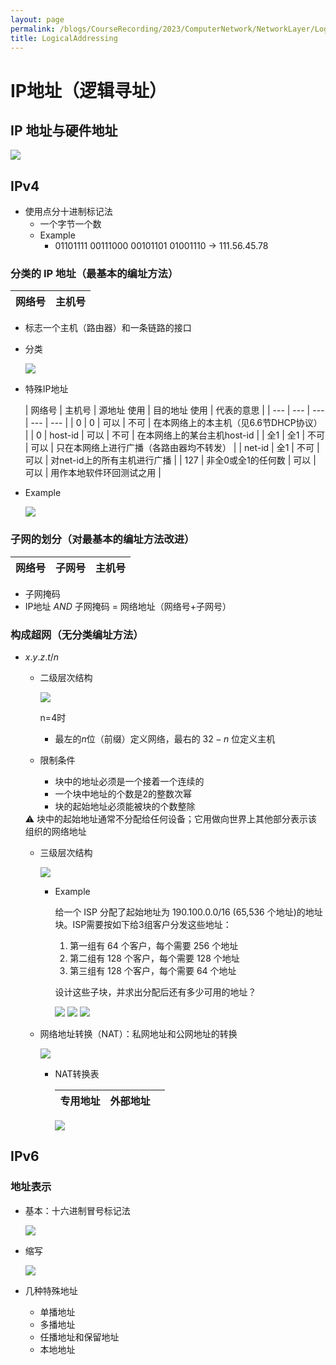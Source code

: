 ```yaml
---
layout: page
permalink: /blogs/CourseRecording/2023/ComputerNetwork/NetworkLayer/LogicalAddressing/index.html
title: LogicalAddressing
---
```


# IP地址（逻辑寻址）

## **IP 地址与硬件地址**

<img src="https://CRYoushiwo.github.io/images/blogs/CoursesRecording/ComputerNetwork/NetworkLayer/Chapter19/Untitled.png" class="blog-image" >

## IPv4

- 使用点分十进制标记法
    - 一个字节一个数
    - Example
        - 01101111 00111000 00101101 01001110 $\rightarrow$ 111.56.45.78

### 分类的 IP 地址（最基本的编址方法）

| 网络号 | 主机号 |
| --- | --- |
- 标志一个主机（路由器）和一条链路的接口
- 分类
    
    <img src="https://CRYoushiwo.github.io/images/blogs/CoursesRecording/ComputerNetwork/NetworkLayer/Chapter19/Untitled%201.png" class="blog-image" >
    
- 特殊IP地址
    
    
    | 网络号 | 主机号 | 源地址
    使用 | 目的地址
    使用 | 代表的意思 |
    | --- | --- | --- | --- | --- |
    | 0 | 0 | 可以 | 不可 | 在本网络上的本主机（见6.6节DHCP协议） |
    | 0 | host-id | 可以 | 不可 | 在本网络上的某台主机host-id |
    | 全1 | 全1 | 不可 | 可以 | 只在本网络上进行广播（各路由器均不转发） |
    | net-id | 全1 | 不可 | 可以 | 对net-id上的所有主机进行广播 |
    | 127 | 非全0或全1的任何数 | 可以 | 可以 | 用作本地软件环回测试之用 |
- Example
    
    <img src="https://CRYoushiwo.github.io/images/blogs/CoursesRecording/ComputerNetwork/NetworkLayer/Chapter19/Untitled%202.png" class="blog-image" >
    

### 子网的划分（对最基本的编址方法改进）

| 网络号 | 子网号 | 主机号 |
| --- | --- | --- |
- 子网掩码
- IP地址 $AND$ 子网掩码 = 网络地址（网络号+子网号）

### 构成超网（无分类编址方法）

- $x.y.z.t/n$
    - 二级层次结构
        
        <img src="https://CRYoushiwo.github.io/images/blogs/CoursesRecording/ComputerNetwork/NetworkLayer/Chapter19/Untitled%203.png" class="blog-image" >
        
        n=4时
        
        - 最左的$n$位（前缀）定义网络，最右的 $32-n$ 位定义主机
    - 限制条件
        - 块中的地址必须是一个接着一个连续的
        - 一个块中地址的个数是2的整数次幂
        - 块的起始地址必须能被块的个数整除
    
    <aside>
    ⚠️ 块中的起始地址通常不分配给任何设备；它用做向世界上其他部分表示该组织的网络地址
    
    </aside>
    
    - 三级层次结构
        
        <img src="https://CRYoushiwo.github.io/images/blogs/CoursesRecording/ComputerNetwork/NetworkLayer/Chapter19/Untitled%204.png" class="blog-image" >
        
        - Example
            
            给一个 ISP 分配了起始地址为 190.100.0.0/16 (65,536 个地址)的地址块。ISP需要按如下给3组客户分发这些地址：
            
            1. 第一组有 64 个客户，每个需要 256 个地址
            2. 第二组有 128 个客户，每个需要 128 个地址
            3. 第三组有 128 个客户，每个需要 64 个地址
            
            设计这些子块，并求出分配后还有多少可用的地址？
            
            <img src="https://CRYoushiwo.github.io/images/blogs/CoursesRecording/ComputerNetwork/NetworkLayer/Chapter19/Untitled%205.png" class="blog-image" >
            
            <img src="https://CRYoushiwo.github.io/images/blogs/CoursesRecording/ComputerNetwork/NetworkLayer/Chapter19/Untitled%206.png" class="blog-image" >
            
            <img src="https://CRYoushiwo.github.io/images/blogs/CoursesRecording/ComputerNetwork/NetworkLayer/Chapter19/Untitled%207.png" class="blog-image" >
            
    - 网络地址转换（NAT）：私网地址和公网地址的转换
        
        <img src="https://CRYoushiwo.github.io/images/blogs/CoursesRecording/ComputerNetwork/NetworkLayer/Chapter19/Untitled%208.png" class="blog-image" >
        
        - NAT转换表
            
            
            | 专用地址 | 外部地址 |  |
            | --- | --- | --- |
            
            <img src="https://CRYoushiwo.github.io/images/blogs/CoursesRecording/ComputerNetwork/NetworkLayer/Chapter19/Untitled%209.png" class="blog-image" >
            
        

## IPv6

### 地址表示

- 基本：十六进制冒号标记法
    
    <img src="https://CRYoushiwo.github.io/images/blogs/CoursesRecording/ComputerNetwork/NetworkLayer/Chapter19/Untitled%2010.png" class="blog-image" >
    
- 缩写
    
    <img src="https://CRYoushiwo.github.io/images/blogs/CoursesRecording/ComputerNetwork/NetworkLayer/Chapter19/Untitled%2011.png" class="blog-image" >
    
- 几种特殊地址
    - 单播地址
    - 多播地址
    - 任播地址和保留地址
    - 本地地址